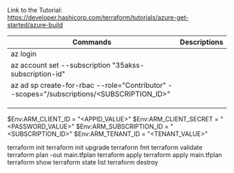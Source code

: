 Link to the Tutorial:
https://developer.hashicorp.com/terraform/tutorials/azure-get-started/azure-build

|Commands|Descriptions|
|--|--|
|az login||
|az account set --subscription "35akss-subscription-id"||
|az ad sp create-for-rbac --role="Contributor" --scopes="/subscriptions/<SUBSCRIPTION_ID>"||
|||
|||
|||



$Env:ARM_CLIENT_ID = "<APPID_VALUE>"
$Env:ARM_CLIENT_SECRET = "<PASSWORD_VALUE>"
$Env:ARM_SUBSCRIPTION_ID = "<SUBSCRIPTION_ID>"
$Env:ARM_TENANT_ID = "<TENANT_VALUE>"

terraform init
terraform init upgrade
terraform fmt
terraform validate
terraform plan -out main.tfplan
terraform apply
terraform apply main.tfplan
terraform show
terraform state list
terraform destroy
